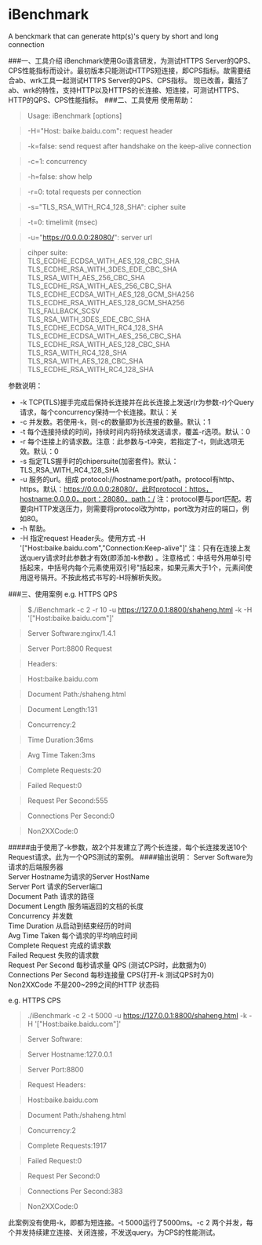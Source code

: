 # iBenchmark
A benckmark that can generate http(s)'s query by short and long connection

###一、工具介绍
iBenchmark使用Go语言研发，为测试HTTPS Server的QPS、CPS性能指标而设计。最初版本只能测试HTTPS短连接，即CPS指标。故需要结合ab、wrk工具一起测试HTTPS Server的QPS、CPS指标。
现已改善，囊括了ab、wrk的特性，支持HTTP以及HTTPS的长连接、短连接，可测试HTTPS、HTTP的QPS、CPS性能指标。
###二、工具使用
使用帮助：

> Usage: iBenchmark [options]  

> -H="Host: baike.baidu.com": request header  

> -k=false: send request after handshake on the keep-alive connection  

> -c=1: concurrency

> -h=false: show help

> -r=0: total requests per connection

> -s="TLS_RSA_WITH_RC4_128_SHA": cipher suite  

> -t=0: timelimit (msec) 

> -u="https://0.0.0.0:28080/": server url  

> cihper suite: <br />
> TLS_ECDHE_ECDSA_WITH_AES_128_CBC_SHA <br />
> TLS_ECDHE_RSA_WITH_3DES_EDE_CBC_SHA TLS_RSA_WITH_AES_256_CBC_SHA <br />
> TLS_ECDHE_RSA_WITH_AES_256_CBC_SHA <br />
> TLS_ECDHE_ECDSA_WITH_AES_128_GCM_SHA256 <br />
> TLS_ECDHE_RSA_WITH_AES_128_GCM_SHA256 TLS_FALLBACK_SCSV <br />
> TLS_RSA_WITH_3DES_EDE_CBC_SHA TLS_ECDHE_ECDSA_WITH_RC4_128_SHA <br />
> TLS_ECDHE_ECDSA_WITH_AES_256_CBC_SHA <br />
> TLS_ECDHE_RSA_WITH_AES_128_CBC_SHA TLS_RSA_WITH_RC4_128_SHA <br />
> TLS_RSA_WITH_AES_128_CBC_SHA TLS_ECDHE_RSA_WITH_RC4_128_SHA <br />

参数说明：

- -k TCP(TLS)握手完成后保持长连接并在此长连接上发送r(r为参数-r)个Query请求，每个concurrency保持一个长连接。默认：关
- -c 并发数。若使用-k，则-c的数量即为长连接的数量。默认：1
- -t 每个连接持续的时间，持续时间内将持续发送请求，覆盖-r选项。默认：0
- -r 每个连接上的请求数。注意：此参数与-t冲突，若指定了-t，则此选项无效。默认：0
- -s 指定TLS握手时的chipersuite(加密套件)。默认：TLS_RSA_WITH_RC4_128_SHA
- -u 服务的url。组成 protocol://hostname:port/path。protocol有http、https。默认：https://0.0.0.0:28080/，此时protocol：https，hostname:0.0.0.0，port：28080，path：/
注：protocol要与port匹配。若要向HTTP发送压力，则需要将protocol改为http，port改为对应的端口，例如80。
- -h 帮助。
- -H 指定request Header头。使用方式 -H '["Host:baike.baidu.com","Connection:Keep-alive"]' 注：只有在连接上发送query请求时此参数才有效(即添加-k参数) 。注意格式：中括号外用单引号括起来，中括号内每个元素使用双引号"括起来，如果元素大于1个，元素间使用逗号隔开。不按此格式书写的-H将解析失败。

###三、使用案例
e.g. HTTPS QPS

> $./iBenchmark -c 2 -r 10 -u https://127.0.0.1:8800/shaheng.html -k -H '["Host:baike.baidu.com"]'  

> Server Software:nginx/1.4.1  

> Server Port:8800 Request 

> Headers: 

>  Host:baike.baidu.com 

> 
> Document Path:/shaheng.html 

> Document Length:131 

> Concurrency:2 

> Time Duration:36ms 

> Avg Time Taken:3ms 

> Complete Requests:20 

> Failed Request:0 

> Request Per Second:555 

> Connections Per Second:0 

> Non2XXCode:0 


#####由于使用了-k参数，故2个并发建立了两个长连接，每个长连接发送10个Request请求。此为一个QPS测试的案例。
####输出说明：
Server Software为请求的后端服务器</br>
Server Hostname为请求的Server HostName</br>
Server Port 请求的Server端口</br>
Document Path 请求的路径</br>
Document Length 服务端返回的文档的长度</br>
Concurrency 并发数</br>
Time Duration 从启动到结束经历的时间</br>
Avg Time Taken 每个请求的平均响应时间</br>
Complete Request 完成的请求数</br>
Failed Request 失败的请求数</br>
Request Per Second 每秒请求量 QPS (测试CPS时，此数据为0)</br>
Connections Per Second 每秒连接量 CPS(打开-k 测试QPS时为0)</br>
Non2XXCode 不是200~299之间的HTTP 状态码</br>

e.g. HTTPS CPS

> ./iBenchmark -c 2 -t 5000 -u https://127.0.0.1:8800/shaheng.html -k -H '["Host:baike.baidu.com"]'  

> Server Software: 

> Server Hostname:127.0.0.1 

> Server Port:8800   

> Request Headers: 

>  Host:baike.baidu.com  

> Document Path:/shaheng.html  

> Concurrency:2  

> Complete Requests:1917 

> Failed Request:0  

> Request Per Second:0  

> Connections Per Second:383  

> Non2XXCode:0

此案例没有使用-k，即都为短连接。-t 5000运行了5000ms。-c 2 两个并发，每个并发持续建立连接、关闭连接，不发送query。为CPS的性能测试。

